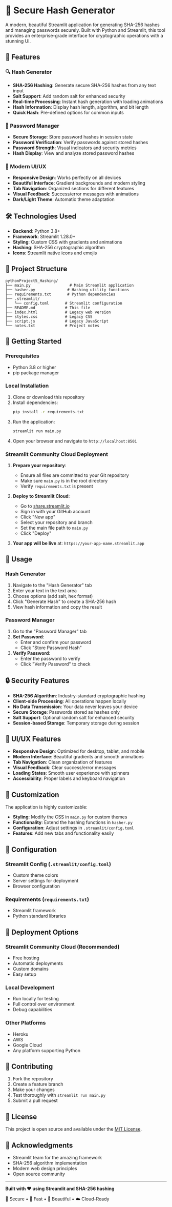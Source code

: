 # 🔐 Secure Hash Generator

A modern, beautiful Streamlit application for generating SHA-256 hashes and managing passwords securely. Built with Python and Streamlit, this tool provides an enterprise-grade interface for cryptographic operations with a stunning UI.

## 🚀 Features

### 🔍 Hash Generator
- **SHA-256 Hashing**: Generate secure SHA-256 hashes from any text input
- **Salt Support**: Add random salt for enhanced security
- **Real-time Processing**: Instant hash generation with loading animations
- **Hash Information**: Display hash length, algorithm, and bit length
- **Quick Hash**: Pre-defined options for common inputs

### 🔑 Password Manager
- **Secure Storage**: Store password hashes in session state
- **Password Verification**: Verify passwords against stored hashes
- **Password Strength**: Visual indicators and security metrics
- **Hash Display**: View and analyze stored password hashes

### 🎨 Modern UI/UX
- **Responsive Design**: Works perfectly on all devices
- **Beautiful Interface**: Gradient backgrounds and modern styling
- **Tab Navigation**: Organized sections for different features
- **Visual Feedback**: Success/error messages with animations
- **Dark/Light Theme**: Automatic theme adaptation

## 🛠️ Technologies Used

- **Backend**: Python 3.8+
- **Framework**: Streamlit 1.28.0+
- **Styling**: Custom CSS with gradients and animations
- **Hashing**: SHA-256 cryptographic algorithm
- **Icons**: Streamlit native icons and emojis

## 📁 Project Structure

```
pythonProject5_Hashing/
├── main.py                 # Main Streamlit application
├── hasher.py              # Hashing utility functions
├── requirements.txt       # Python dependencies
├── .streamlit/
│   └── config.toml       # Streamlit configuration
├── README.md             # This file
├── index.html            # Legacy web version
├── styles.css            # Legacy CSS
├── script.js             # Legacy JavaScript
└── notes.txt             # Project notes
```

## 🚀 Getting Started

### Prerequisites
- Python 3.8 or higher
- pip package manager

### Local Installation
1. Clone or download this repository
2. Install dependencies:
   ```bash
   pip install -r requirements.txt
   ```
3. Run the application:
   ```bash
   streamlit run main.py
   ```
4. Open your browser and navigate to `http://localhost:8501`

### Streamlit Community Cloud Deployment

1. **Prepare your repository**:
   - Ensure all files are committed to your Git repository
   - Make sure `main.py` is in the root directory
   - Verify `requirements.txt` is present

2. **Deploy to Streamlit Cloud**:
   - Go to [share.streamlit.io](https://share.streamlit.io)
   - Sign in with your GitHub account
   - Click "New app"
   - Select your repository and branch
   - Set the main file path to `main.py`
   - Click "Deploy"

3. **Your app will be live** at: `https://your-app-name.streamlit.app`

## 📖 Usage

### Hash Generator
1. Navigate to the "Hash Generator" tab
2. Enter your text in the text area
3. Choose options (add salt, hex format)
4. Click "Generate Hash" to create a SHA-256 hash
5. View hash information and copy the result

### Password Manager
1. Go to the "Password Manager" tab
2. **Set Password**:
   - Enter and confirm your password
   - Click "Store Password Hash"
3. **Verify Password**:
   - Enter the password to verify
   - Click "Verify Password" to check

## 🔒 Security Features

- **SHA-256 Algorithm**: Industry-standard cryptographic hashing
- **Client-side Processing**: All operations happen locally
- **No Data Transmission**: Your data never leaves your device
- **Secure Storage**: Passwords stored as hashes only
- **Salt Support**: Optional random salt for enhanced security
- **Session-based Storage**: Temporary storage during session

## 🎨 UI/UX Features

- **Responsive Design**: Optimized for desktop, tablet, and mobile
- **Modern Interface**: Beautiful gradients and smooth animations
- **Tab Navigation**: Clean organization of features
- **Visual Feedback**: Clear success/error messages
- **Loading States**: Smooth user experience with spinners
- **Accessibility**: Proper labels and keyboard navigation

## 🔧 Customization

The application is highly customizable:

- **Styling**: Modify the CSS in `main.py` for custom themes
- **Functionality**: Extend the hashing functions in `hasher.py`
- **Configuration**: Adjust settings in `.streamlit/config.toml`
- **Features**: Add new tabs and functionality easily

## 📝 Configuration

### Streamlit Config (`.streamlit/config.toml`)
- Custom theme colors
- Server settings for deployment
- Browser configuration

### Requirements (`requirements.txt`)
- Streamlit framework
- Python standard libraries

## 🚀 Deployment Options

### Streamlit Community Cloud (Recommended)
- Free hosting
- Automatic deployments
- Custom domains
- Easy setup

### Local Development
- Run locally for testing
- Full control over environment
- Debug capabilities

### Other Platforms
- Heroku
- AWS
- Google Cloud
- Any platform supporting Python

## 🤝 Contributing

1. Fork the repository
2. Create a feature branch
3. Make your changes
4. Test thoroughly with `streamlit run main.py`
5. Submit a pull request

## 📄 License

This project is open source and available under the [MIT License](LICENSE).

## 🙏 Acknowledgments

- Streamlit team for the amazing framework
- SHA-256 algorithm implementation
- Modern web design principles
- Open source community

---

**Built with ❤️ using Streamlit and SHA-256 hashing**

🔐 Secure • 🚀 Fast • 🎨 Beautiful • ☁️ Cloud-Ready 